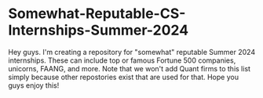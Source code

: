 # Somewhat-Reputable-CS-Internships-Summer-2024

Hey guys. I'm creating a repository for "somewhat" reputable Summer 2024 internships. These can include top or famous Fortune 500 companies, unicorns, FAANG, and more. Note that we won't add Quant firms to this list simply because other repostories exist that are used for that. Hope you guys enjoy this!
